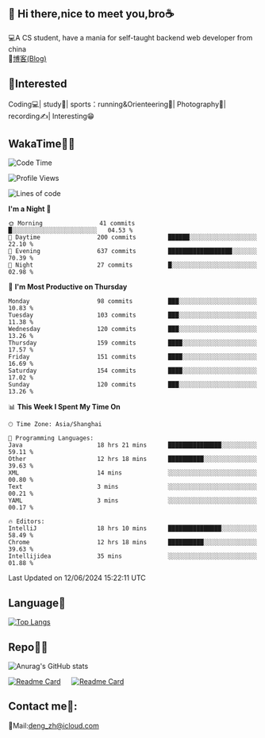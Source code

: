 👋 Hi there,nice to meet you,bro☕
---
💻A CS student, have a mania for self-taught backend web developer from china   
📌[博客(Blog)](https://github.com/HealUP/MyBlog)

 <!-- waka-box start -->
 <!-- waka-box end -->
 
🧲**Interested**
--
Coding💻| study📖| sports：running&Orienteering🏃‍| Photography📸| recording✍️| Interesting😁

WakaTime👨‍💻
---
<!--START_SECTION:waka-->
![Code Time](http://img.shields.io/badge/Code%20Time-1%2C282%20hrs%203%20mins-blue)

![Profile Views](http://img.shields.io/badge/Profile%20Views-0-blue)

![Lines of code](https://img.shields.io/badge/From%20Hello%20World%20I%27ve%20Written-205.0%20thousand%20lines%20of%20code-blue)

**I'm a Night 🦉** 

```text
🌞 Morning                41 commits          █░░░░░░░░░░░░░░░░░░░░░░░░   04.53 % 
🌆 Daytime                200 commits         ██████░░░░░░░░░░░░░░░░░░░   22.10 % 
🌃 Evening                637 commits         ██████████████████░░░░░░░   70.39 % 
🌙 Night                  27 commits          █░░░░░░░░░░░░░░░░░░░░░░░░   02.98 % 
```
📅 **I'm Most Productive on Thursday** 

```text
Monday                   98 commits          ███░░░░░░░░░░░░░░░░░░░░░░   10.83 % 
Tuesday                  103 commits         ███░░░░░░░░░░░░░░░░░░░░░░   11.38 % 
Wednesday                120 commits         ███░░░░░░░░░░░░░░░░░░░░░░   13.26 % 
Thursday                 159 commits         ████░░░░░░░░░░░░░░░░░░░░░   17.57 % 
Friday                   151 commits         ████░░░░░░░░░░░░░░░░░░░░░   16.69 % 
Saturday                 154 commits         ████░░░░░░░░░░░░░░░░░░░░░   17.02 % 
Sunday                   120 commits         ███░░░░░░░░░░░░░░░░░░░░░░   13.26 % 
```


📊 **This Week I Spent My Time On** 

```text
🕑︎ Time Zone: Asia/Shanghai

💬 Programming Languages: 
Java                     18 hrs 21 mins      ███████████████░░░░░░░░░░   59.11 % 
Other                    12 hrs 18 mins      ██████████░░░░░░░░░░░░░░░   39.63 % 
XML                      14 mins             ░░░░░░░░░░░░░░░░░░░░░░░░░   00.80 % 
Text                     3 mins              ░░░░░░░░░░░░░░░░░░░░░░░░░   00.21 % 
YAML                     3 mins              ░░░░░░░░░░░░░░░░░░░░░░░░░   00.17 % 

🔥 Editors: 
IntelliJ                 18 hrs 10 mins      ███████████████░░░░░░░░░░   58.49 % 
Chrome                   12 hrs 18 mins      ██████████░░░░░░░░░░░░░░░   39.63 % 
Intellijidea             35 mins             ░░░░░░░░░░░░░░░░░░░░░░░░░   01.88 % 
```


 Last Updated on 12/06/2024 15:22:11 UTC
<!--END_SECTION:waka-->

Language🚀
---
[![Top Langs](https://github-readme-stats.vercel.app/api/top-langs/?username=HealUP&layout=compact&hide_border=true)](https://github.com/HealUP)

Repo🧑‍💻
---
![Anurag's GitHub stats](https://github-readme-stats.vercel.app/api?username=HealUP&count_private=true&show_icons=true&theme=gruvbox&hide_border=true) 

[![Readme Card](https://github-readme-stats.vercel.app/api/pin/?username=HealUP&repo=InternetEy&theme=transparent)](https://github.com/HealUP/InternetEy) &emsp;
[![Readme Card](https://github-readme-stats.vercel.app/api/pin/?username=HealUP&repo=CampusExperience&theme=transparent)](https://github.com/HealUP/CampusExperience)


Contact me📱:
---
📮Mail:deng_zh@icloud.com  
